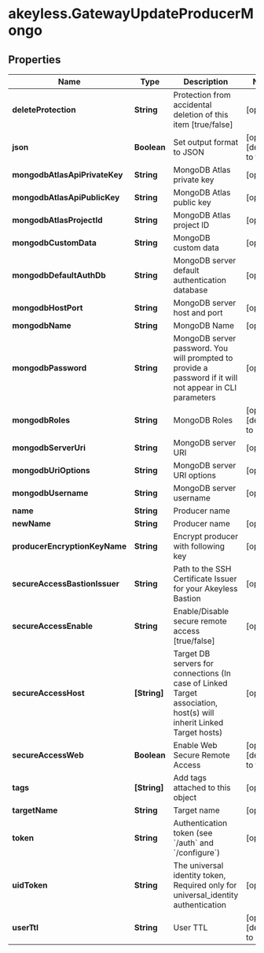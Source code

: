 # akeyless.GatewayUpdateProducerMongo

## Properties

Name | Type | Description | Notes
------------ | ------------- | ------------- | -------------
**deleteProtection** | **String** | Protection from accidental deletion of this item [true/false] | [optional] 
**json** | **Boolean** | Set output format to JSON | [optional] [default to false]
**mongodbAtlasApiPrivateKey** | **String** | MongoDB Atlas private key | [optional] 
**mongodbAtlasApiPublicKey** | **String** | MongoDB Atlas public key | [optional] 
**mongodbAtlasProjectId** | **String** | MongoDB Atlas project ID | [optional] 
**mongodbCustomData** | **String** | MongoDB custom data | [optional] 
**mongodbDefaultAuthDb** | **String** | MongoDB server default authentication database | [optional] 
**mongodbHostPort** | **String** | MongoDB server host and port | [optional] 
**mongodbName** | **String** | MongoDB Name | [optional] 
**mongodbPassword** | **String** | MongoDB server password. You will prompted to provide a password if it will not appear in CLI parameters | [optional] 
**mongodbRoles** | **String** | MongoDB Roles | [optional] [default to &#39;[]&#39;]
**mongodbServerUri** | **String** | MongoDB server URI | [optional] 
**mongodbUriOptions** | **String** | MongoDB server URI options | [optional] 
**mongodbUsername** | **String** | MongoDB server username | [optional] 
**name** | **String** | Producer name | 
**newName** | **String** | Producer name | [optional] 
**producerEncryptionKeyName** | **String** | Encrypt producer with following key | [optional] 
**secureAccessBastionIssuer** | **String** | Path to the SSH Certificate Issuer for your Akeyless Bastion | [optional] 
**secureAccessEnable** | **String** | Enable/Disable secure remote access [true/false] | [optional] 
**secureAccessHost** | **[String]** | Target DB servers for connections (In case of Linked Target association, host(s) will inherit Linked Target hosts) | [optional] 
**secureAccessWeb** | **Boolean** | Enable Web Secure Remote Access | [optional] [default to false]
**tags** | **[String]** | Add tags attached to this object | [optional] 
**targetName** | **String** | Target name | [optional] 
**token** | **String** | Authentication token (see &#x60;/auth&#x60; and &#x60;/configure&#x60;) | [optional] 
**uidToken** | **String** | The universal identity token, Required only for universal_identity authentication | [optional] 
**userTtl** | **String** | User TTL | [optional] [default to &#39;60m&#39;]


